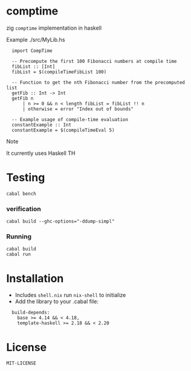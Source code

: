 # comptime
zig `comptime` implementation in haskell


Example ./src/MyLib.hs
```
  import CompTime
  
  -- Precompute the first 100 Fibonacci numbers at compile time
  fibList :: [Int]
  fibList = $(compileTimeFibList 100)

  -- Function to get the nth Fibonacci number from the precomputed list
  getFib :: Int -> Int
  getFib n
      | n >= 0 && n < length fibList = fibList !! n
      | otherwise = error "Index out of bounds"

  -- Example usage of compile-time evaluation
  constantExample :: Int
  constantExample = $(compileTimeEval 5)

```

> [!note]
> It currently uses Haskell TH

# Testing
`cabal bench`
### verification
`cabal build --ghc-options="-ddump-simpl"`
### Running
```
cabal build
cabal run
```

# Installation
- Includes `shell.nix`
  run `nix-shell` to initialize
- Add the library to your .cabal file:
```
  build-depends:
    base >= 4.14 && < 4.18,
    template-haskell >= 2.18 && < 2.20
```

# License
`MIT-LICENSE`
